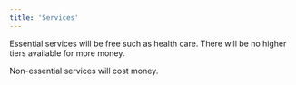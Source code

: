 ```yaml
---
title: 'Services'
---
```


Essential services will be free such as health care. There will be no higher tiers available for more money.

Non-essential services will cost money.
